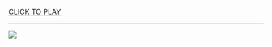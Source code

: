 
<a href="https://premium76.site?title=sigma_unblocked_games&ref=13M">CLICK TO PLAY</a></h3>
<hr>

<a href="https://premium76.site?title=sigma_unblocked_games&ref=13M"><img src="https://clearcache.store/games.png"></a>


